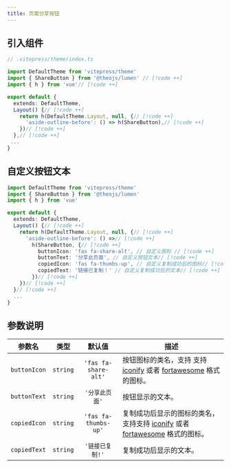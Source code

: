 ```yaml
---
title: 页面分享按钮
---
```


## 引入组件

```ts
// .vitepress/theme/index.ts

import DefaultTheme from 'vitepress/theme'
import { ShareButton } from '@theojs/lumen' // [!code ++]
import { h } from 'vue'// [!code ++]

export default {
  extends: DefaultTheme,
  Layout() {// [!code ++]
    return h(DefaultTheme.Layout, null, {// [!code ++]
      'aside-outline-before': () => h(ShareButton),// [!code ++]
    })// [!code ++]
  },// [!code ++]
 ...
}
```

## 自定义按钮文本

```ts
import DefaultTheme from 'vitepress/theme'
import { ShareButton } from '@theojs/lumen'
import { h } from 'vue'

export default {
  extends: DefaultTheme,
  Layout() {// [!code ++]
    return h(DefaultTheme.Layout, null, {// [!code ++]
      'aside-outline-before': () =>// [!code ++]
        h(ShareButton, {// [!code ++]
          buttonIcon: 'fas fa-share-alt', // 自定义图标 // [!code ++]
          buttonText: '分享此页面', // 自定义按钮文本// [!code ++]
          copiedIcon: 'fas fa-thumbs-up', // 自定义复制成功后的图标// [!code ++]
          copiedText: '链接已复制！' // 自定义复制成功后的文本// [!code ++]
        })// [!code ++]
    })// [!code ++]
  }// [!code ++]
  ...
}
```

## 参数说明

|    参数名    |   类型   |        默认值        | 描述                                                                                                                                                         |
| :----------: | :------: | :------------------: | ------------------------------------------------------------------------------------------------------------------------------------------------------------ |
| `buttonIcon` | `string` | `'fas fa-share-alt'` | 按钮图标的类名，支持 支持 [iconify](https://icon-sets.iconify.design/) 或者 [fortawesome](https://fontawesome.com/search?o=r&m=free) 格式的图标。            |
| `buttonText` | `string` |    `'分享此页面'`    | 按钮显示的文本。                                                                                                                                             |
| `copiedIcon` | `string` | `'fas fa-thumbs-up'` | 复制成功后显示的图标的类名，支持支持 [iconify](https://icon-sets.iconify.design/) 或者 [fortawesome](https://fontawesome.com/search?o=r&m=free) 格式的图标。 |
| `copiedText` | `string` |   `'链接已复制!'`    | 复制成功后显示的文本。                                                                                                                                       |
